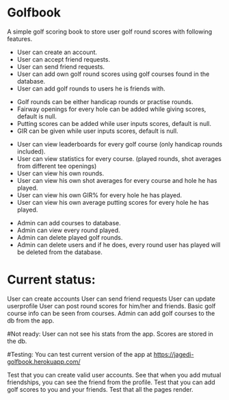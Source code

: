 # Golfbook

A simple golf scoring book to store user golf round scores with following features.

- User can create an account.
- User can accept friend requests.
- User can send friend requests.  
- User can add own golf round scores using golf courses found in the database.
- User can add golf rounds to users he is friends with. <p>
- Golf rounds can be either handicap rounds or practise rounds.
- Fairway openings for every hole can be added while giving scores, default is null.
- Putting scores can be added while user inputs scores, default is null.
- GIR can be given while user inputs scores, default is null.  <p>
- User can view leaderboards for every golf course (only handicap rounds included).
- User can view statistics for every course. (played rounds, shot averages from different tee openings)
- User can view his own rounds.
- User can view his own shot averages for every course and hole he has played.
- User can view his own GIR% for every hole he has played.
- User can view his own average putting scores for every hole he has played.  <p>
- Admin can add courses to database.
- Admin can view every round played.
- Admin can delete played golf rounds.
- Admin can delete users and if he does, every round user has played will be deleted from the database.

# Current status:
User can create accounts
User can send friend requests
User can update userprofile
User can post round scores for him/her and friends.
Basic golf course info can be seen from courses.
Admin can add golf courses to the db from the app.

#Not ready:
User can not see his stats from the app. Scores are stored in the db.

#Testing:
You can test current version of the app at https://jagedi-golfbook.herokuapp.com/

Test that you can create valid user accounts.
See that when you add mutual friendships, you can see the friend from the profile.
Test that you can add golf scores to you and your friends.
Test that all the pages render.
